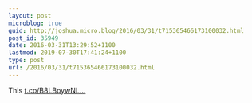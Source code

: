 ```yaml
---
layout: post
microblog: true
guid: http://joshua.micro.blog/2016/03/31/t715365466173100032.html
post_id: 35949
date: 2016-03-31T13:29:52+1100
lastmod: 2019-07-30T17:41:24+1100
type: post
url: /2016/03/31/t715365466173100032.html
---
```

This  [t.co/B8LBoywNL...](https://t.co/B8LBoywNLX)
